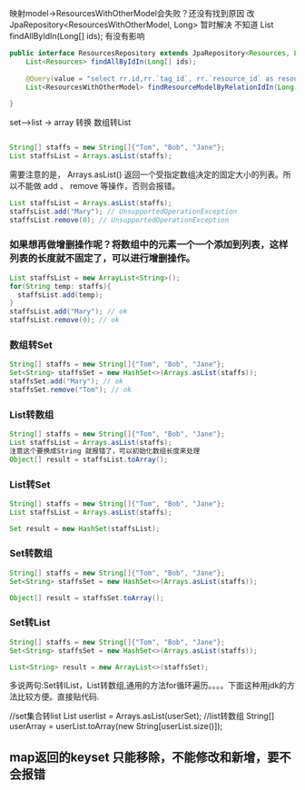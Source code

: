 
映射model->ResourcesWithOtherModel会失败？还没有找到原因
改 JpaRepository<ResourcesWithOtherModel, Long> 暂时解决
不知道  List<Resources> findAllByIdIn(Long[] ids);  有没有影响

```java
public interface ResourcesRepository extends JpaRepository<Resources, Long> {
    List<Resources> findAllByIdIn(Long[] ids);    
     
    @Query(value = "select rr.id,rr.`tag_id`, rr.`resource_id` as resource_real_id,rr.`partner_id`, r.`creator`,r.title,r.description,from resource_relations rr join resources r on r.id = rr.resource_id where rr.id in (?1)", nativeQuery = true)
    List<ResourcesWithOtherModel> findResourceModelByRelationIdIn(Long[] rids);
    
}
```

set-->list -> array
转换
数组转List
```java

String[] staffs = new String[]{"Tom", "Bob", "Jane"};
List staffsList = Arrays.asList(staffs);
```
 
需要注意的是， Arrays.asList() 返回一个受指定数组决定的固定大小的列表。所以不能做 add 、 remove 等操作，否则会报错。

```java
List staffsList = Arrays.asList(staffs);
staffsList.add("Mary"); // UnsupportedOperationException
staffsList.remove(0); // UnsupportedOperationException
```
 
### 如果想再做增删操作呢？将数组中的元素一个一个添加到列表，这样列表的长度就不固定了，可以进行增删操作。

```java
List staffsList = new ArrayList<String>();
for(String temp: staffs){
  staffsList.add(temp);
}
staffsList.add("Mary"); // ok
staffsList.remove(0); // ok
```

### 数组转Set
```java
String[] staffs = new String[]{"Tom", "Bob", "Jane"};
Set<String> staffsSet = new HashSet<>(Arrays.asList(staffs));
staffsSet.add("Mary"); // ok
staffsSet.remove("Tom"); // ok
```

### List转数组
```java
String[] staffs = new String[]{"Tom", "Bob", "Jane"};
List staffsList = Arrays.asList(staffs);
注意这个要换成String 就报错了，可以初始化数组长度来处理
Object[] result = staffsList.toArray();
```

### List转Set
```java
String[] staffs = new String[]{"Tom", "Bob", "Jane"};
List staffsList = Arrays.asList(staffs);

Set result = new HashSet(staffsList);
```

### Set转数组
```java
String[] staffs = new String[]{"Tom", "Bob", "Jane"};
Set<String> staffsSet = new HashSet<>(Arrays.asList(staffs));

Object[] result = staffsSet.toArray();
```

### Set转List
```java
String[] staffs = new String[]{"Tom", "Bob", "Jane"};
Set<String> staffsSet = new HashSet<>(Arrays.asList(staffs));

List<String> result = new ArrayList<>(staffsSet);
```
多说两句:Set转lList，List转数组,通用的方法for循环遍历。。。。下面这种用jdk的方法比较方便。直接贴代码.

//set集合转list
List<Long> userlist = Arrays.asList(userSet);
//list转数组
String[] userArray = userList.toArray(new String[userList.size()]);
 

## map返回的keyset 只能移除，不能修改和新增，要不会报错